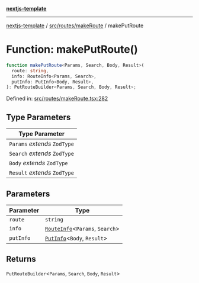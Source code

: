 [**nextjs-template**](README.md)

---

[nextjs-template](README.md) / [src/routes/makeRoute](src.routes.makeRoute.md) / makePutRoute

# Function: makePutRoute()

```ts
function makePutRoute<Params, Search, Body, Result>(
  route: string,
  info: RouteInfo<Params, Search>,
  putInfo: PutInfo<Body, Result>,
): PutRouteBuilder<Params, Search, Body, Result>;
```

Defined in: [src/routes/makeRoute.tsx:282](https://github.com/mariolim96/Easy-Check-In/blob/e840a4393cceae48bed5204292fc61d73f9f5dbb/src/routes/makeRoute.tsx#L282)

## Type Parameters

| Type Parameter               |
| ---------------------------- |
| `Params` _extends_ `ZodType` |
| `Search` _extends_ `ZodType` |
| `Body` _extends_ `ZodType`   |
| `Result` _extends_ `ZodType` |

## Parameters

| Parameter | Type                                                                             |
| --------- | -------------------------------------------------------------------------------- |
| `route`   | `string`                                                                         |
| `info`    | [`RouteInfo`](src.routes.makeRoute.TypeAlias.RouteInfo.md)\<`Params`, `Search`\> |
| `putInfo` | [`PutInfo`](src.routes.makeRoute.TypeAlias.PutInfo.md)\<`Body`, `Result`\>       |

## Returns

`PutRouteBuilder`\<`Params`, `Search`, `Body`, `Result`\>

